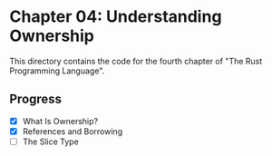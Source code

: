 # Chapter 04: Understanding Ownership

This directory contains the code for the fourth chapter of "The Rust
Programming Language".

## Progress

- [x] What Is Ownership?
- [x] References and Borrowing
- [ ] The Slice Type
